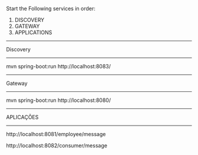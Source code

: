 Start the Following services in order:

1. DISCOVERY
2. GATEWAY
3. APPLICATIONS

*************
Discovery
*************

mvn spring-boot:run
  http://localhost:8083/
  
*************
Gateway
*************
mvn spring-boot:run
  http://localhost:8080/

*************
APLICAÇÕES
*************

  http://localhost:8081/employee/message
  
  http://localhost:8082/consumer/message
